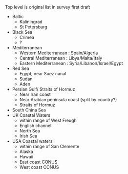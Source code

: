 Top level is original list in survey first draft

- Baltic
  - Kaliningrad
  - St Petersburg 
- Black Sea
  - Crimea
  - ?
- Mediterranean
  - Western Mediterranean : Spain/Algeria
  - Central Mediterranean : Libya/Malta/Italy
  - Eastern Mediterranean : Syria/Libanon/Israel/Egypt
- Red Sea
  - Egypt, near Suez canal
  - Sudan
  - Aden
- Persian Gulf/ Straits of Hormuz
  - Near Iran coast
  - Near Arabian peninsula coast (split by country?)
  - Straits of Hormuz
- South China Sea
- UK Coastal Waters
  - within range of West Freugh
  - English channel
  - North Sea
  - Irish Sea
- USA Coastal waters
  - within range of San Clemente
  - Alaska
  - Hawaii
  - East coast CONUS
  - West coast CONUS  
